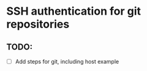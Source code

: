 # SSH authentication for git repositories

## TODO:
- [ ] Add steps for git, including host example
